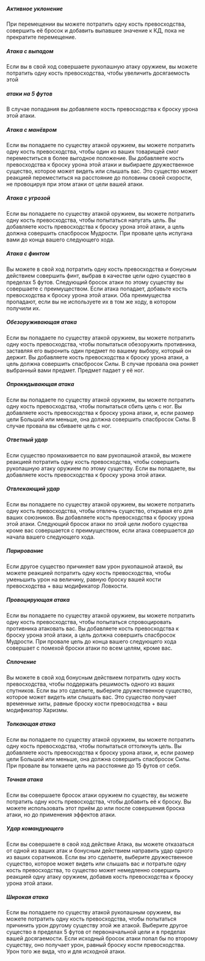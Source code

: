 
##### Активное уклонение
При перемещении вы можете потратить одну кость превосходства, совершить её бросок и добавить выпавшее значение к КД, пока не прекратите перемещение.

##### Атака с выпадом
Если вы в свой ход совершаете рукопашную атаку оружием, вы можете потратить одну кость превосходства, чтобы увеличить досягаемость этой
##### атаки на 5 футов
В случае попадания вы добавляете кость превосходства к броску урона этой атаки.

##### Атака с манёвром
Если вы попадаете по существу атакой оружием, вы можете потратить одну кость превосходства, чтобы один из ваших товарищей смог  переместиться в более выгодное положение. Вы добавляете кость превосходства к броску урона этой атаки и выбираете дружественное существо, которое может видеть или слышать вас. Это существо может реакцией переместиться на расстояние до половины своей скорости, не провоцируя при этом атаки от цели вашей атаки.

##### Атака с угрозой
Если вы попадаете по существу атакой оружием, вы можете потратить одну кость превосходства, чтобы попытаться напугать цель. Вы добавляете кость превосходства к броску урона этой атаки, а цель должна совершить спасбросок Мудрости. При провале цель испугана вами до конца вашего следующего хода.

##### Атака с финтом
Вы можете в свой ход потратить одну кость превосходства и бонусным действием совершить финт, выбрав в качестве цели одно существо в пределах 5 футов. Следующий бросок атаки по этому существу вы совершаете с преимуществом. Если атака попадает, добавьте кость превосходства к броску урона этой атаки. Оба преимущества пропадают, если вы не используете их в том же ходу, в котором получили их.

##### Обезоруживающая атака
Если вы попадаете по существу атакой оружием, вы можете потратить одну кость превосходства, чтобы попытаться обезоружить противника,  заставляя его выронить один предмет по вашему выбору, который он держит. Вы добавляете кость превосходства к броску урона атаки, а цель должна совершить спасбросок Силы. В случае провала она роняет выбранный вами предмет. Предмет падает у её ног.

##### Опрокидывающая атака
Если вы попадаете по существу атакой оружием, вы можете потратить одну кость превосходства, чтобы попытаться сбить цель с ног. Вы добавляете кость превосходства к броску урона атаки, и, если размер цели Большой или меньше, она должна совершить спасбросок Силы. В случае провала вы сбиваете цель с ног.

##### Ответный удар
Если существо промахивается по вам рукопашной атакой, вы можете реакцией потратить одну кость превосходства, чтобы совершить рукопашную атаку оружием по этому существу.
Если вы попадаете, вы добавляете кость превосходства к броску урона этой атаки.

##### Отвлекающий удар
Если вы попадаете по существу атакой оружием, вы можете потратить одну кость превосходства, чтобы отвлечь существо, открывая его для ваших союзников. Вы добавляете кость превосходства к броску урона этой атаки. Следующий бросок атаки по этой цели любого существа кроме вас совершается с преимуществом, если атака совершается до начала вашего следующего хода.

##### Парирование
Если другое существо причиняет вам урон рукопашной атакой, вы можете реакцией потратить одну кость превосходства, чтобы уменьшить урон на величину, равную броску вашей кости превосходства + ваш модификатор Ловкости.

##### Провоцирующая атака
Если вы попадаете по существу атакой оружием, вы можете потратить одну кость превосходства, чтобы попытаться спровоцировать противника атаковать вас. Вы добавляете кость превосходства к броску урона этой атаки, а цель должна совершить спасбросок Мудрости. При провале цель до конца вашего следующего хода совершает с помехой броски атаки по всем целям, кроме вас.

##### Сплочение
Вы можете в свой ход бонусным действием потратить одну кость превосходства, чтобы поддержать решимость одного из ваших спутников. Если вы это сделаете, выберите дружественное существо, которое может видеть или слышать вас. Это существо получает временные хиты, равные броску кости превосходства + ваш модификатор Харизмы.

##### Толкающая атака
Если вы попадаете по существу атакой оружием, вы можете потратить одну кость превосходства, чтобы попытаться оттолкнуть цель. Вы добавляете кость превосходства к броску урона атаки, и, если размер цели Большой или меньше, она должна совершить спасбросок Силы. При провале вы толкаете цель на расстояние до 15 футов от себя.

##### Точная атака
Если вы совершаете бросок атаки оружием по существу, вы можете потратить одну кость превосходства, чтобы добавить её к броску. Вы можете использовать этот приём до или после совершения броска атаки, но до применения эффектов атаки.

##### Удар командующего
Если вы совершаете в свой ход действие Атака, вы можете отказаться от одной из ваших атак и бонусным действием направить удар одного из  ваших соратников. Если вы это сделаете, выберите дружественное существо, которое может видеть или слышать вас и потратьте одну кость превосходства, то существо может немедленно совершить реакцией одну атаку оружием, добавив кость превосходства к броску урона этой атаки.

##### Широкая атака
Если вы попадаете по существу атакой рукопашным оружием, вы можете потратить одну кость превосходства, чтобы попытаться причинить урон другому существу этой же атакой. Выберите другое существо в пределах 5 футов от первоначальной цели и в пределах вашей досягаемости. Если исходный бросок атаки попал бы по второму существу, оно получает урон, равный броску кости превосходства. Урон того же вида, что и для исходной атаки.

